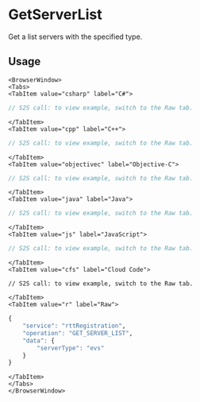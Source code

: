 # GetServerList

Get a list servers with the specified type.

## Usage

```mdx-code-block
<BrowserWindow>
<Tabs>
<TabItem value="csharp" label="C#">
```

```csharp
// S2S call: to view example, switch to the Raw tab.
```

```mdx-code-block
</TabItem>
<TabItem value="cpp" label="C++">
```

```cpp
// S2S call: to view example, switch to the Raw tab.
```

```mdx-code-block
</TabItem>
<TabItem value="objectivec" label="Objective-C">
```

```objectivec
// S2S call: to view example, switch to the Raw tab.
```

```mdx-code-block
</TabItem>
<TabItem value="java" label="Java">
```

```java
// S2S call: to view example, switch to the Raw tab.
```

```mdx-code-block
</TabItem>
<TabItem value="js" label="JavaScript">
```

```javascript
// S2S call: to view example, switch to the Raw tab.
```

```mdx-code-block
</TabItem>
<TabItem value="cfs" label="Cloud Code">
```

```cfscript
// S2S call: to view example, switch to the Raw tab.
```

```mdx-code-block
</TabItem>
<TabItem value="r" label="Raw">
```

```r
{
	"service": "rttRegistration",
	"operation": "GET_SERVER_LIST",
	"data": {
		"serverType": "evs"
	}
}
```

```mdx-code-block
</TabItem>
</Tabs>
</BrowserWindow>
```

